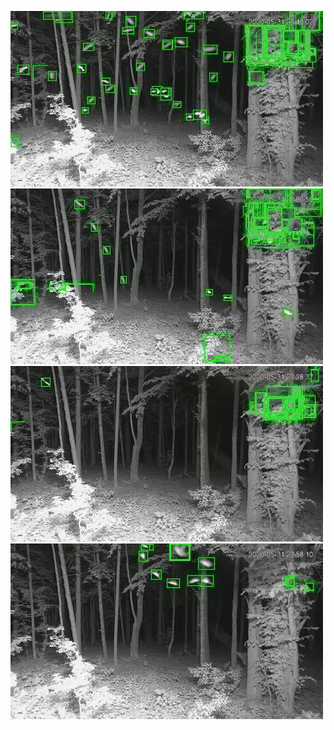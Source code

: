 ![20200531-222636-225641](in/20200531/20200531-222636-225641_0_.jpg)
![20200531-225646-232651](in/20200531/20200531-225646-232651_0_.jpg)
![20200531-232656-235701](in/20200531/20200531-232656-235701_0_.jpg)
![20200531-235706-000001](in/20200531/20200531-235706-000001_0_.jpg)
